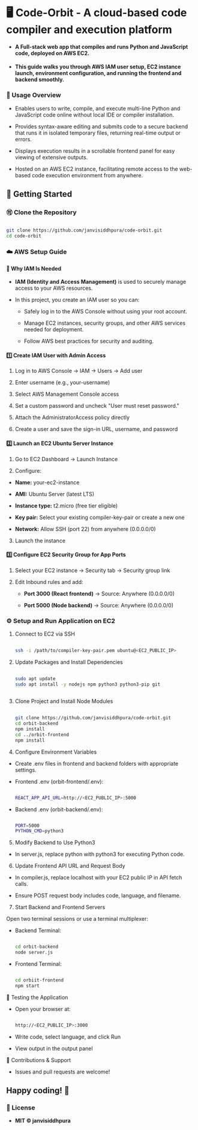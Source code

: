 # 🖥️ Code-Orbit - A cloud-based code compiler and execution platform

- #### A Full-stack web app that compiles and runs Python and JavaScript code, deployed on AWS EC2.

- #### This guide walks you through AWS IAM user setup, EC2 instance launch, environment configuration, and running the frontend and backend smoothly.

### 📖 Usage Overview

- Enables users to write, compile, and execute multi-line Python and JavaScript code online without local IDE or compiler installation.

- Provides syntax-aware editing and submits code to a secure backend that runs it in isolated temporary files, returning real-time output or errors.

- Displays execution results in a scrollable frontend panel for easy viewing of extensive outputs.

- Hosted on an AWS EC2 instance, facilitating remote access to the web-based code execution environment from anywhere.

## 🚀 Getting Started

### 🉑 Clone the Repository

```bash

git clone https://github.com/janvisiddhpura/code-orbit.git
cd code-orbit

```

### ☁️ AWS Setup Guide                  

#### 🔐 Why IAM Is Needed

- **IAM (Identity and Access Management)** is used to securely manage access to your AWS resources.

- In this project, you create an IAM user so you can:

  - Safely log in to the AWS Console without using your root account.
 
  - Manage EC2 instances, security groups, and other AWS services needed for deployment.
 
  - Follow AWS best practices for security and auditing.

#### 1️⃣ Create IAM User with Admin Access

1. Log in to AWS Console → IAM → Users → Add user

2. Enter username (e.g., your-username)

3. Select AWS Management Console access

4. Set a custom password and uncheck "User must reset password."

5. Attach the AdministratorAccess policy directly

6. Create a user and save the sign-in URL, username, and password

#### 2️⃣ Launch an EC2 Ubuntu Server Instance

1. Go to EC2 Dashboard → Launch Instance

2. Configure:

  - **Name:** your-ec2-instance

  - **AMI:** Ubuntu Server (latest LTS)

  - **Instance type:** t2.micro (free tier eligible)

  - **Key pair:** Select your existing compiler-key-pair or create a new one

  - **Network:** Allow SSH (port 22) from anywhere (0.0.0.0/0)

3. Launch the instance

#### 3️⃣ Configure EC2 Security Group for App Ports

1. Select your EC2 instance → Security tab → Security group link

2. Edit Inbound rules and add:

    - **Port 3000 (React frontend)** → Source: Anywhere (0.0.0.0/0)

    - **Port 5000 (Node backend)** → Source: Anywhere (0.0.0.0/0)

### ⚙️ Setup and Run Application on EC2

1. Connect to EC2 via SSH

    ```bash
  
    ssh -i /path/to/compiler-key-pair.pem ubuntu@<EC2_PUBLIC_IP>
   
    ```

2. Update Packages and Install Dependencies

    ```bash
  
    sudo apt update
    sudo apt install -y nodejs npm python3 python3-pip git
  
    ```

3. Clone Project and Install Node Modules

    ```bash
  
    git clone https://github.com/janvisiddhpura/code-orbit.git
    cd orbit-backend
    npm install
    cd ../orbit-frontend
    npm install
    ```

4. Configure Environment Variables

- Create .env files in frontend and backend folders with appropriate settings.

- Frontend .env (orbit-frontend/.env):

  ```bash
  
  REACT_APP_API_URL=http://<EC2_PUBLIC_IP>:5000
  
  ```

- Backend .env (orbit-backend/.env):

  ```bash
  
  PORT=5000
  PYTHON_CMD=python3
  
  ```

5. Modify Backend to Use Python3

- In server.js, replace python with python3 for executing Python code.

6. Update Frontend API URL and Request Body

- In compiler.js, replace localhost with your EC2 public IP in API fetch calls.

- Ensure POST request body includes code, language, and filename.

7. Start Backend and Frontend Servers

Open two terminal sessions or use a terminal multiplexer:

- Backend Terminal:

  ```bash
  
  cd orbit-backend
  node server.js
  
  ```

- Frontend Terminal:

  ```bash
  
  cd orbiit-frontend
  npm start
  
  ```

🧪 Testing the Application

- Open your browser at:

  ```bash

  http://<EC2_PUBLIC_IP>:3000

  ```

- Write code, select language, and click Run

- View output in the output panel

🙌 Contributions & Support

- Issues and pull requests are welcome!

## Happy coding! 🎉

### 📄 License

- **MIT © janvisiddhpura**
